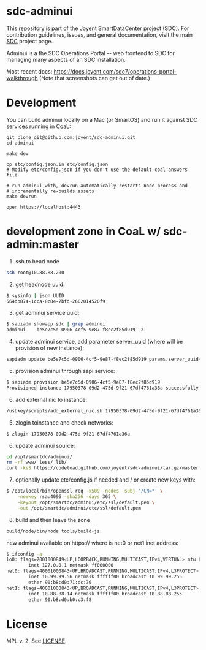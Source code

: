 <!--
    This Source Code Form is subject to the terms of the Mozilla Public
    License, v. 2.0. If a copy of the MPL was not distributed with this
    file, You can obtain one at http://mozilla.org/MPL/2.0/.
-->

<!--
    Copyright (c) 2014, Joyent, Inc.
-->

# sdc-adminui

This repository is part of the Joyent SmartDataCenter project (SDC).  For
contribution guidelines, issues, and general documentation, visit the main
[SDC](http://github.com/joyent/sdc) project page.

Adminui is a the SDC Operations Portal -- web frontend to SDC for managing many
aspects of an SDC installation.

Most recent docs: <https://docs.joyent.com/sdc7/operations-portal-walkthrough>
(Note that screenshots can get out of date.)


# Development

You can build adminui locally on a Mac (or SmartOS) and run it against
SDC services running in
[CoaL](https://github.com/joyent/sdc/blob/master/docs/glossary.md#coal):

    git clone git@github.com:joyent/sdc-adminui.git
    cd adminui

    make dev

    cp etc/config.json.in etc/config.json
    # Modify etc/config.json if you don't use the default coal answers file

    # run adminui with, devrun automatically restarts node process and
    # incrementally re-builds assets
    make devrun

    open https://localhost:4443

# development zone in CoaL w/ sdc-admin:master

1) ssh to head node
```bash
ssh root@10.88.88.200
```

2) get headnode uuid:
```bash
$ sysinfo | json UUID
564db874-1cca-8c84-7bfd-2602014520f9
```

3) get adminui service uuid:
```bash
$ sapiadm showapp sdc | grep adminui
adminui    be5e7c5d-0906-4cf5-9e87-f8ec2f85d919  2
```

4) update adminui service, add parameter server_uuid (where will be provision of new instance):
```bash
sapiadm update be5e7c5d-0906-4cf5-9e87-f8ec2f85d919 params.server_uuid=564db874-1cca-8c84-7bfd-2602014520f9
```

5) provision adminui through sapi service:
```bash
$ sapiadm provision be5e7c5d-0906-4cf5-9e87-f8ec2f85d919
Provisioned instance 17950378-09d2-475d-9f21-67df4761a36a successfully
```

6) add external nic to instance:
```bash
/usbkey/scripts/add_external_nic.sh 17950378-09d2-475d-9f21-67df4761a36a
```

5) zlogin toinstance and check networks:
```bash
$ zlogin 17950378-09d2-475d-9f21-67df4761a36a
```

6) update adminui source:
```bash
cd /opt/smartdc/adminui/
rm -rf www/ less/ lib/
curl -ksS https://codeload.github.com/joyent/sdc-adminui/tar.gz/master | tar --strip-components=1 -xzvf -
```

7) optionally update etc/config.js if needed and / or create new keys with:
```bash
$ /opt/local/bin/openssl req -x509 -nodes -subj '/CN=*' \
    -newkey rsa:4096 -sha256 -days 365 \
    -keyout /opt/smartdc/adminui/etc/ssl/default.pem \
    -out /opt/smartdc/adminui/etc/ssl/default.pem
```

8) build and then leave the zone
```bash
build/node/bin/node tools/build-js
```

new adminui available on https://<IP ADDRESS>
where <IP ADDRESS> is net0 or net1 inet address:
```bash
$ ifconfig -a
lo0: flags=2001000849<UP,LOOPBACK,RUNNING,MULTICAST,IPv4,VIRTUAL> mtu 8232 index 1
        inet 127.0.0.1 netmask ff000000
net0: flags=40001000843<UP,BROADCAST,RUNNING,MULTICAST,IPv4,L3PROTECT> mtu 1500 index 3
        inet 10.99.99.56 netmask ffffff00 broadcast 10.99.99.255
        ether 90:b8:d0:71:dc:70
net1: flags=40001000843<UP,BROADCAST,RUNNING,MULTICAST,IPv4,L3PROTECT> mtu 1500 index 2
        inet 10.88.88.14 netmask ffffff00 broadcast 10.88.88.255
        ether 90:b8:d0:b0:c3:f8
```

# License

MPL v. 2. See [LICENSE](./LICENSE).
